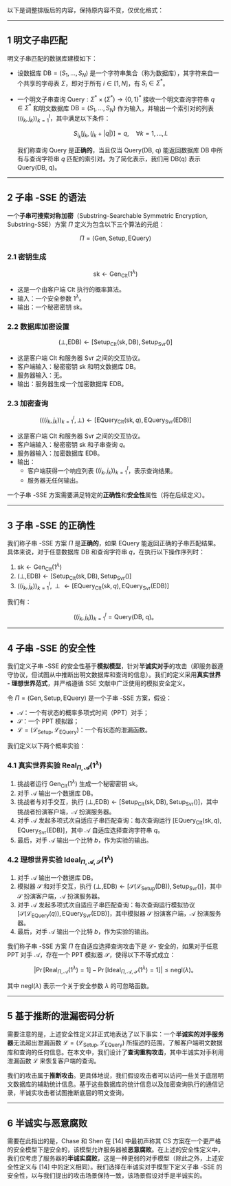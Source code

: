 以下是调整排版后的内容，保持原内容不变，仅优化格式：

---

## 1 **明文子串匹配**

明文子串匹配的数据库建模如下：

- 设数据库 $\text{DB} = (S_1, \dots, S_N)$ 是一个字符串集合（称为数据库），其字符来自一个共享的字母表 $\Sigma$，即对于所有 $i \in [1, N]$，有 $S_i \in \Sigma^*$。
- 一个明文子串查询 $\text{Query} : \Sigma^* \times (\Sigma^*) \to \{0, 1\}^*$ 接收一个明文查询字符串 $q \in \Sigma^*$ 和明文数据库 $\text{DB} = (S_1, \dots, S_N)$ 作为输入，并输出一个索引对的列表 $((i_k, j_k))_{k=1}^l$，其中满足以下条件：

  $$
  S_{i_k}[j_k, (j_k + |q|)] = q, \quad \forall k = 1, \dots, l.
  $$

  我们称查询 $\text{Query}$ 是**正确的**，当且仅当 $\text{Query(DB, q)}$ 能返回数据库 $\text{DB}$ 中所有与查询字符串 $q$ 匹配的索引对。为了简化表示，我们用 $\text{DB(q)}$ 表示 $\text{Query(DB, q)}$。

---

## 2 **子串 -SSE 的语法**

一个**子串可搜索对称加密**（Substring-Searchable Symmetric Encryption, Substring-SSE）方案 $\Pi$ 定义为包含以下三个算法的元组：

$$
\Pi = (\text{Gen}, \text{Setup}, \text{EQuery})
$$

### 2.1 **密钥生成**

$$
\text{sk} \leftarrow \text{Gen}_{\text{Clt}}(1^\lambda)
$$

- 这是一个由客户端 $\text{Clt}$ 执行的概率算法。
- 输入：一个安全参数 $1^\lambda$。
- 输出：一个秘密密钥 $\text{sk}$。

### 2.2 **数据库加密设置**

$$
(\perp, \text{EDB}) \leftarrow [\text{Setup}_{\text{Clt}}(\text{sk}, \text{DB}), \text{Setup}_{\text{Svr}}()]
$$

- 这是客户端 $\text{Clt}$ 和服务器 $\text{Svr}$ 之间的交互协议。
- 客户端输入：秘密密钥 $\text{sk}$ 和明文数据库 $\text{DB}$。
- 服务器输入：无。
- 输出：服务器生成一个加密数据库 $\text{EDB}$。

### 2.3 **加密查询**

$$
(((i_k, j_k))_{k=1}^l, \perp) \leftarrow [\text{EQuery}_{\text{Clt}}(\text{sk}, q), \text{EQuery}_{\text{Svr}}(\text{EDB})]
$$

- 这是客户端 $\text{Clt}$ 和服务器 $\text{Svr}$ 之间的交互协议。
- 客户端输入：秘密密钥 $\text{sk}$ 和子串查询 $q$。
- 服务器输入：加密数据库 $\text{EDB}$。
- 输出：
  - 客户端获得一个响应列表 $((i_k, j_k))_{k=1}^l$，表示查询结果。
  - 服务器无任何输出。

一个子串 -SSE 方案需要满足特定的**正确性**和**安全性**属性（将在后续定义）。

---

## 3 **子串 -SSE 的正确性**

我们称子串 -SSE 方案 $\Pi$ 是**正确的**，如果 $\text{EQuery}$ 能返回正确的子串匹配结果。具体来说，对于任意数据库 $\text{DB}$ 和查询字符串 $q$，在执行以下操作序列时：
1. $\text{sk} \leftarrow \text{Gen}_{\text{Clt}}(1^\lambda)$
2. $(\perp, \text{EDB}) \leftarrow [\text{Setup}_{\text{Clt}}(\text{sk}, \text{DB}), \text{Setup}_{\text{Svr}}()]$
3. $((i_k, j_k))_{k=1}^l, \perp \leftarrow [\text{EQuery}_{\text{Clt}}(\text{sk}, q), \text{EQuery}_{\text{Svr}}(\text{EDB})]$

我们有：

$$
((i_k, j_k))_{k=1}^l = \text{Query(DB, q)}。
$$

---

## 4 **子串 -SSE 的安全性**

我们定义子串 -SSE 的安全性基于**模拟模型**，针对**半诚实对手**的攻击（即服务器遵守协议，但试图从中推断出明文数据库和查询的信息）。我们的定义采用**真实世界 - 理想世界范式**，并严格遵循 SSE 文献中广泛使用的模拟安全定义。

令 $\Pi = (\text{Gen}, \text{Setup}, \text{EQuery})$ 是一个子串 -SSE 方案，假设：
- $\mathcal{A}$：一个有状态的概率多项式时间（PPT）对手；
- $\mathcal{S}$：一个 PPT 模拟器；
- $\mathcal{L} = (\mathcal{L}_{\text{Setup}}, \mathcal{L}_{\text{EQuery}})$：一个有状态的泄漏函数。

我们定义以下两个概率实验：

### 4.1 **真实世界实验** $\text{Real}_{\Pi, \mathcal{A}}(1^\lambda)$

1. 挑战者运行 $\text{Gen}_{\text{Clt}}(1^\lambda)$ 生成一个秘密密钥 $\text{sk}$。
2. 对手 $\mathcal{A}$ 输出一个数据库 $\text{DB}$。
3. 挑战者与对手交互，执行 $(\perp, \text{EDB}) \leftarrow [\text{Setup}_{\text{Clt}}(\text{sk}, \text{DB}), \text{Setup}_{\text{Svr}}()]$，其中挑战者扮演客户端，$\mathcal{A}$ 扮演服务器。
4. 对手 $\mathcal{A}$ 发起多项式次自适应子串匹配查询：每次查询运行 $[\text{EQuery}_{\text{Clt}}(\text{sk}, q), \text{EQuery}_{\text{Svr}}(\text{EDB})]$，其中 $\mathcal{A}$ 自适应选择查询字符串 $q$。
5. 最后，对手 $\mathcal{A}$ 输出一个比特 $b$，作为实验的输出。

### 4.2 **理想世界实验** $\text{Ideal}_{\Pi, \mathcal{A}, \mathcal{S}}(1^\lambda)$

1. 对手 $\mathcal{A}$ 输出一个数据库 $\text{DB}$。
2. 模拟器 $\mathcal{S}$ 和对手交互，执行 $(\perp, \text{EDB}) \leftarrow [\mathcal{S}(\mathcal{L}_{\text{Setup}}(\text{DB})), \text{Setup}_{\text{Svr}}()]$，其中 $\mathcal{S}$ 扮演客户端，$\mathcal{A}$ 扮演服务器。
3. 对手 $\mathcal{A}$ 发起多项式次自适应子串匹配查询：每次查询运行模拟协议 $[\mathcal{S}(\mathcal{L}_{\text{EQuery}}(q)), \text{EQuery}_{\text{Svr}}(\text{EDB})]$，其中模拟器 $\mathcal{S}$ 扮演客户端，$\mathcal{A}$ 扮演服务器。
4. 最后，对手 $\mathcal{A}$ 输出一个比特 $b$，作为实验的输出。

我们称子串 -SSE 方案 $\Pi$ 在自适应选择查询攻击下是 $\mathcal{L}$- 安全的，如果对于任意 PPT 对手 $\mathcal{A}$，存在一个 PPT 模拟器 $\mathcal{S}$，使得以下不等式成立：

$$
\Big| \Pr[\text{Real}_{\Pi, \mathcal{A}}(1^\lambda) = 1] - \Pr[\text{Ideal}_{\Pi, \mathcal{A}, \mathcal{S}}(1^\lambda) = 1] \Big| \leq \text{negl}(\lambda)。
$$

其中 $\text{negl}(\lambda)$ 表示一个关于安全参数 $\lambda$ 的可忽略函数。

---

## 5 **基于推断的泄漏密码分析**

需要注意的是，上述安全性定义非正式地表达了以下事实：一个**半诚实的对手服务器**无法超出泄漏函数 $\mathcal{L} = (\mathcal{L}_{\text{Setup}}, \mathcal{L}_{\text{EQuery}})$ 所描述的范围，了解客户端明文数据库和查询的任何信息。在本文中，我们设计了**查询重构攻击**，其中半诚实对手利用泄漏函数 $\mathcal{L}$ 来恢复客户端的查询。

我们的攻击属于**推断攻击**。更具体地说，我们假设攻击者可以访问一些关于底层明文数据库的辅助统计信息。基于这些数据库的统计信息以及加密查询执行的通信记录，半诚实攻击者试图推断底层的明文查询。

---

## 6 **半诚实与恶意腐败**

需要在此指出的是，Chase 和 Shen 在 [14] 中最初声称其 CS 方案在一个更严格的安全模型下是安全的，该模型允许服务器被**恶意腐败**。在上述的安全性定义中，我们仅考虑了服务器的**半诚实腐败**，这是一种更弱的对手模型（除此之外，上述安全性定义与 [14] 中的定义相同）。我们选择在半诚实对手模型下定义子串 -SSE 的安全性，以与我们提出的攻击场景保持一致，该场景假设对手是半诚实的。
